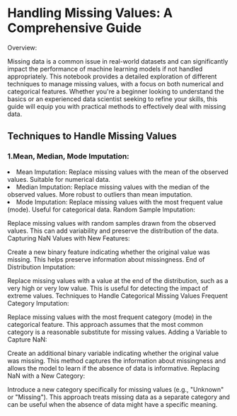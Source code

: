 # Handling Missing Values: A Comprehensive Guide
Overview:

Missing data is a common issue in real-world datasets and can significantly impact the performance of machine learning models if not handled appropriately. This notebook provides a detailed exploration of different techniques to manage missing values, with a focus on both numerical and categorical features. Whether you're a beginner looking to understand the basics or an experienced data scientist seeking to refine your skills, this guide will equip you with practical methods to effectively deal with missing data.

## Techniques to Handle Missing Values
### 1.Mean, Median, Mode Imputation:
<li>Mean Imputation: Replace missing values with the mean of the observed values. Suitable for numerical data.
<li>Median Imputation: Replace missing values with the median of the observed values. More robust to outliers than mean imputation.
<li>Mode Imputation: Replace missing values with the most frequent value (mode). Useful for categorical data.
Random Sample Imputation:

Replace missing values with random samples drawn from the observed values. This can add variability and preserve the distribution of the data.
Capturing NaN Values with New Features:

Create a new binary feature indicating whether the original value was missing. This helps preserve information about missingness.
End of Distribution Imputation:

Replace missing values with a value at the end of the distribution, such as a very high or very low value. This is useful for detecting the impact of extreme values.
Techniques to Handle Categorical Missing Values
Frequent Category Imputation:

Replace missing values with the most frequent category (mode) in the categorical feature. This approach assumes that the most common category is a reasonable substitute for missing values.
Adding a Variable to Capture NaN:

Create an additional binary variable indicating whether the original value was missing. This method captures the information about missingness and allows the model to learn if the absence of data is informative.
Replacing NaN with a New Category:

Introduce a new category specifically for missing values (e.g., "Unknown" or "Missing"). This approach treats missing data as a separate category and can be useful when the absence of data might have a specific meaning.
